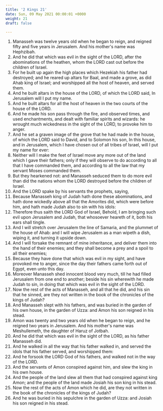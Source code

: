 ```yaml
---
title: '2 Kings 21'
date: Sun, 09 May 2021 00:00:01 +0000
weight: 21
draft: false
  
---
```


1. Manasseh was twelve years old when he began to reign, and reigned fifty and five years in Jerusalem. And his mother's name was Hephzibah.
2. And he did that which was evil in the sight of the LORD, after the abominations of the heathen, whom the LORD cast out before the children of Israel.
3. For he built up again the high places which Hezekiah his father had destroyed; and he reared up altars for Baal, and made a grove, as did Ahab king of Israel; and worshipped all the host of heaven, and served them.
4. And he built altars in the house of the LORD, of which the LORD said, In Jerusalem will I put my name.
5. And he built altars for all the host of heaven in the two courts of the house of the LORD.
6. And he made his son pass through the fire, and observed times, and used enchantments, and dealt with familiar spirits and wizards: he wrought much wickedness in the sight of the LORD, to provoke him to anger.
7. And he set a graven image of the grove that he had made in the house, of which the LORD said to David, and to Solomon his son, In this house, and in Jerusalem, which I have chosen out of all tribes of Israel, will I put my name for ever:
8. Neither will I make the feet of Israel move any more out of the land which I gave their fathers; only if they will observe to do according to all that I have commanded them, and according to all the law that my servant Moses commanded them.
9. But they hearkened not: and Manasseh seduced them to do more evil than did the nations whom the LORD destroyed before the children of Israel.
10. And the LORD spake by his servants the prophets, saying,
11. Because Manasseh king of Judah hath done these abominations, and hath done wickedly above all that the Amorites did, which were before him, and hath made Judah also to sin with his idols:
12. Therefore thus saith the LORD God of Israel, Behold, I am bringing such evil upon Jerusalem and Judah, that whosoever heareth of it, both his ears shall tingle.
13. And I will stretch over Jerusalem the line of Samaria, and the plummet of the house of Ahab: and I will wipe Jerusalem as a man wipeth a dish, wiping it, and turning it upside down.
14. And I will forsake the remnant of mine inheritance, and deliver them into the hand of their enemies; and they shall become a prey and a spoil to all their enemies;
15. Because they have done that which was evil in my sight, and have provoked me to anger, since the day their fathers came forth out of Egypt, even unto this day.
16. Moreover Manasseh shed innocent blood very much, till he had filled Jerusalem from one end to another; beside his sin wherewith he made Judah to sin, in doing that which was evil in the sight of the LORD.
17. Now the rest of the acts of Manasseh, and all that he did, and his sin that he sinned, are they not written in the book of the chronicles of the kings of Judah?
18. And Manasseh slept with his fathers, and was buried in the garden of his own house, in the garden of Uzza: and Amon his son reigned in his stead.
19. Amon was twenty and two years old when he began to reign, and he reigned two years in Jerusalem. And his mother's name was Meshullemeth, the daughter of Haruz of Jotbah.
20. And he did that which was evil in the sight of the LORD, as his father Manasseh did.
21. And he walked in all the way that his father walked in, and served the idols that his father served, and worshipped them:
22. And he forsook the LORD God of his fathers, and walked not in the way of the LORD.
23. And the servants of Amon conspired against him, and slew the king in his own house.
24. And the people of the land slew all them that had conspired against king Amon; and the people of the land made Josiah his son king in his stead.
25. Now the rest of the acts of Amon which he did, are they not written in the book of the chronicles of the kings of Judah?
26. And he was buried in his sepulchre in the garden of Uzza: and Josiah his son reigned in his stead.
